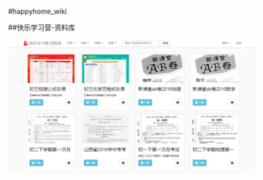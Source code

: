 #happyhome_wiki

##快乐学习营-资料库

![happyhome wiki](https://github.com/hardihuang/happyhome_wiki/blob/master/img/2016-04-11_204202.jpg)